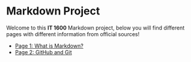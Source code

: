 # Markdown Project

Welcome to this **IT 1600** Markdown project, below you will find different pages with different information from official sources!

- [Page 1: What is Markdown?](page1.md)
- [Page 2: GitHub and Git](page2.md)
